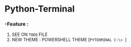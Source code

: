 # Python-Terminal
### -Feature :
1. SEE ON `TODO` FILE
2. NEW THEME : POWERSHELL THEME [`PYTERMINAL C:\> `]
